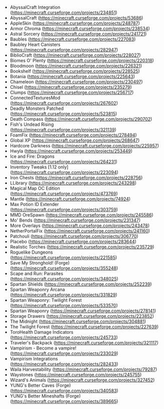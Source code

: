 - AbyssalCraft Integration (<https://minecraft.curseforge.com/projects/234851>)
- AbyssalCraft (<https://minecraft.curseforge.com/projects/53686>)
- AppleSkin (<https://minecraft.curseforge.com/projects/248787>)
- Armor Chroma (<https://minecraft.curseforge.com/projects/238534>)
- Astral Sorcery (<https://minecraft.curseforge.com/projects/241721>)
- Baubles (<https://minecraft.curseforge.com/projects/227083>)
- Baubley Heart Canisters (<https://minecraft.curseforge.com/projects/282947>)
- BiblioCraft (<https://minecraft.curseforge.com/projects/228027>)
- Biomes O' Plenty (<https://minecraft.curseforge.com/projects/220318>)
- Bloodmoon (<https://minecraft.curseforge.com/projects/226321>)
- Bookshelf (<https://minecraft.curseforge.com/projects/228525>)
- Botania (<https://minecraft.curseforge.com/projects/225643>)
- Chameleon (<https://minecraft.curseforge.com/projects/230497>)
- Chisel (<https://minecraft.curseforge.com/projects/235279>)
- Clumps (<https://minecraft.curseforge.com/projects/256717>)
- ConnectedTexturesMod (<https://minecraft.curseforge.com/projects/267602>)
- Deadly Monsters Patched (<https://minecraft.curseforge.com/projects/523815>)
- Death Compass (<https://minecraft.curseforge.com/projects/290702>)
- Fish's Undead Rising (<https://minecraft.curseforge.com/projects/321139>)
- Foam​Fix (<https://minecraft.curseforge.com/projects/278494>)
- Global XP (<https://minecraft.curseforge.com/projects/268647>)
- Hardcore Darkness (<https://minecraft.curseforge.com/projects/225957>)
- Hwyla (<https://minecraft.curseforge.com/projects/253449>)
- Ice and Fire: Dragons (<https://minecraft.curseforge.com/projects/264231>)
- Inventory Tweaks [1.12 only]  (<https://minecraft.curseforge.com/projects/223094>)
- Iron Chests (<https://minecraft.curseforge.com/projects/228756>)
- LLibrary (<https://minecraft.curseforge.com/projects/243298>)
- Magical Map OC Edition (<https://minecraft.curseforge.com/projects/473769>)
- Mantle (<https://minecraft.curseforge.com/projects/74924>)
- Max Potion ID Extender (<https://minecraft.curseforge.com/projects/303759>)
- MMD OreSpawn (<https://minecraft.curseforge.com/projects/245586>)
- Mo' Bends (<https://minecraft.curseforge.com/projects/231347>)
- More Overlays (<https://minecraft.curseforge.com/projects/243478>)
- NetherPortalFix (<https://minecraft.curseforge.com/projects/241160>)
- Patchouli (<https://minecraft.curseforge.com/projects/306770>)
- Placebo (<https://minecraft.curseforge.com/projects/283644>)
- Realistic Torches (<https://minecraft.curseforge.com/projects/235729>)
- Roguelike Dungeons (<https://minecraft.curseforge.com/projects/221585>)
- Save My Stronghold! (Forge) (<https://minecraft.curseforge.com/projects/355248>)
- Scape and Run: Parasites (<https://minecraft.curseforge.com/projects/348025>)
- Spartan Shields (<https://minecraft.curseforge.com/projects/252239>)
- Spartan Weaponry Arcana (<https://minecraft.curseforge.com/projects/331829>)
- Spartan Weaponry: Twilight Forest (<https://minecraft.curseforge.com/projects/533570>)
- Spartan Weaponry (<https://minecraft.curseforge.com/projects/278141>)
- Storage Drawers (<https://minecraft.curseforge.com/projects/223852>)
- The Midnight (<https://minecraft.curseforge.com/projects/304881>)
- The Twilight Forest (<https://minecraft.curseforge.com/projects/227639>)
- ToroHealth Damage Indicators (<https://minecraft.curseforge.com/projects/245733>)
- Traveler's Backpack (<https://minecraft.curseforge.com/projects/321117>)
- Vampirism - Become a vampire! (<https://minecraft.curseforge.com/projects/233029>)
- Vampirism Integrations (<https://minecraft.curseforge.com/projects/282433>)
- Waila Harvestability (<https://minecraft.curseforge.com/projects/79287>)
- Waystones (<https://minecraft.curseforge.com/projects/245755>)
- Wizard's Animals (<https://minecraft.curseforge.com/projects/327452>)
- YUNG's Better Caves (Forge) (<https://minecraft.curseforge.com/projects/340583>)
- YUNG's Better Mineshafts (Forge) (<https://minecraft.curseforge.com/projects/389665>)
